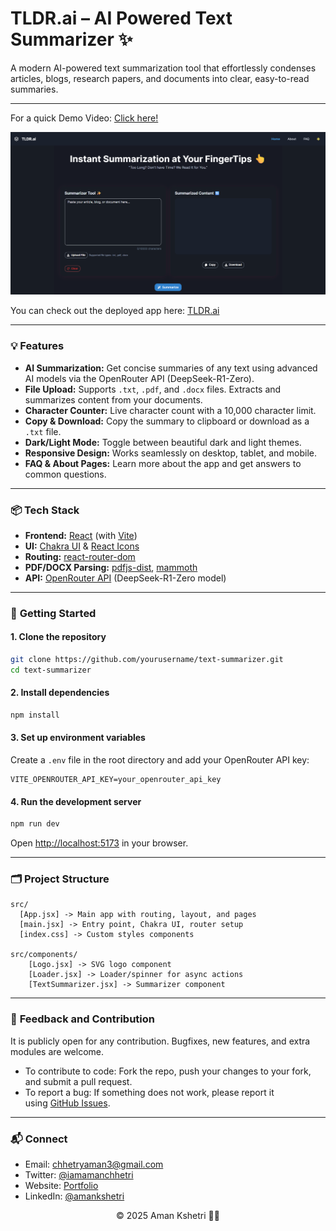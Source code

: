 # TLDR.ai – AI Powered Text Summarizer ✨

A modern AI-powered text summarization tool that effortlessly condenses articles, blogs, research papers, and documents into clear, easy-to-read summaries.

---
For a quick Demo Video: [Click here!](https://drive.google.com/file/d/1yHa6raKwe2JkNPh4Ao1bxJT3JR8dq_RL/view?usp=drive_link)

![TLDR.ai Homepage](assets/homepage.png) 

You can check out the deployed app here: [TLDR.ai](https://text-summarizer-seven-ecru.vercel.app/)

---
### 💡 **Features**

- **AI Summarization:** Get concise summaries of any text using advanced AI models via the OpenRouter API (DeepSeek-R1-Zero).
- **File Upload:** Supports `.txt`, `.pdf`, and `.docx` files. Extracts and summarizes content from your documents.
- **Character Counter:** Live character count with a 10,000 character limit.
- **Copy & Download:** Copy the summary to clipboard or download as a `.txt` file.
- **Dark/Light Mode:** Toggle between beautiful dark and light themes.
- **Responsive Design:** Works seamlessly on desktop, tablet, and mobile.
- **FAQ & About Pages:** Learn more about the app and get answers to common questions.

---

### 📦 **Tech Stack**

- **Frontend:** [React](https://react.dev/) (with [Vite](https://vitejs.dev/))
- **UI:** [Chakra UI](https://chakra-ui.com/) & [React Icons](https://react-icons.github.io/react-icons/)
- **Routing:** [react-router-dom](https://reactrouter.com/)
- **PDF/DOCX Parsing:** [pdfjs-dist](https://github.com/mozilla/pdf.js/), [mammoth](https://github.com/mwilliamson/mammoth.js)
- **API:** [OpenRouter API](https://openrouter.ai/) (DeepSeek-R1-Zero model)


---

### 🚀 **Getting Started**

#### 1. **Clone the repository**

```bash
git clone https://github.com/yourusername/text-summarizer.git
cd text-summarizer
```

#### 2. **Install dependencies**

```bash
npm install
```

#### 3. **Set up environment variables**

Create a `.env` file in the root directory and add your OpenRouter API key:

```
VITE_OPENROUTER_API_KEY=your_openrouter_api_key
```


#### 4. **Run the development server**

```bash
npm run dev
```

Open [http://localhost:5173](http://localhost:5173) in your browser.

---

### 🗂️ **Project Structure**

```
src/
  [App.jsx] -> Main app with routing, layout, and pages
  [main.jsx] -> Entry point, Chakra UI, router setup
  [index.css] -> Custom styles components

src/components/ 
    [Logo.jsx] -> SVG logo component
    [Loader.jsx] -> Loader/spinner for async actions
    [TextSummarizer.jsx] -> Summarizer component
```
---
### 🤝 **Feedback and Contribution** 

It is publicly open for any contribution. Bugfixes, new features, and extra modules are welcome.

- To contribute to code: Fork the repo, push your changes to your fork, and submit a pull request.
- To report a bug: If something does not work, please report it using [GitHub Issues](https://github.com/aman-chhetri/TLDR.ai/issues).

---
### 📬 **Connect**

- Email: chhetryaman3@gmail.com
- Twitter: [@iamamanchhetri](https://twitter.com/iamamanchhetri) 
- Website: [Portfolio](https://amankshetri.com.np)
- LinkedIn: [@amankshetri](https://linkedin.com/in/amankshetri)

<div align="center">© 2025 Aman Kshetri 👨‍💻</div>